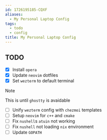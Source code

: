 ```yaml
---
id: 1726195185-CQXF
aliases:
  - My Personal Laptop Config
tags:
  - todo
  - config
title: My Personal Laptop Config
---
```


## TODO

- [x] Install `opera`
- [x] Update `neovim` dotfiles
- [x] Set `wezterm` to default terminal

> [!NOTE]
> This is until `ghostty` is avaidable

- [ ] Unify `wezterm` config with `chezmoi`
      templates
- [ ] Setup `neovim` for `c++` and `cmake`
- [ ] Fix `nushell`s `atuin` not working
- [ ] Fix `nushell` not loading `nix` environment
- [ ] Update `GOPATH`
